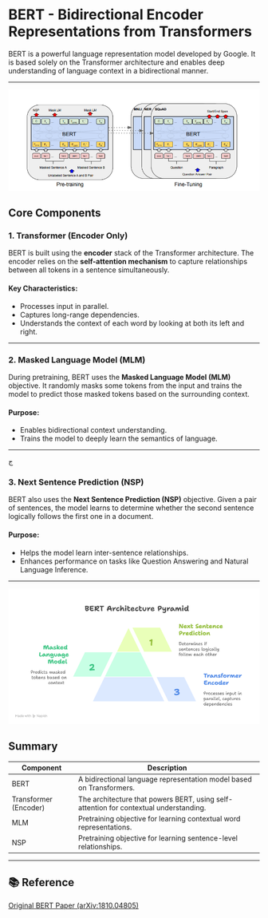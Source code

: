 # BERT - Bidirectional Encoder Representations from Transformers

BERT is a powerful language representation model developed by Google. It is based solely on the Transformer architecture and enables deep understanding of language context in a bidirectional manner.

---
![](img/BERT1.png)
##  Core Components

### 1. Transformer (Encoder Only)

BERT is built using the **encoder** stack of the Transformer architecture. The encoder relies on the **self-attention mechanism** to capture relationships between all tokens in a sentence simultaneously.

#### Key Characteristics:
- Processes input in parallel.
- Captures long-range dependencies.
- Understands the context of each word by looking at both its left and right.

---

### 2. Masked Language Model (MLM)

During pretraining, BERT uses the **Masked Language Model (MLM)** objective. It randomly masks some tokens from the input and trains the model to predict those masked tokens based on the surrounding context.

#### Purpose:
- Enables bidirectional context understanding.
- Trains the model to deeply learn the semantics of language.

---
ج

### 3. Next Sentence Prediction (NSP)

BERT also uses the **Next Sentence Prediction (NSP)** objective. Given a pair of sentences, the model learns to determine whether the second sentence logically follows the first one in a document.

#### Purpose:
- Helps the model learn inter-sentence relationships.
- Enhances performance on tasks like Question Answering and Natural Language Inference.

---
![](img/BERT2.png)
##  Summary

| Component | Description |
|-----------|-------------|
| BERT      | A bidirectional language representation model based on Transformers. |
| Transformer (Encoder) | The architecture that powers BERT, using self-attention for contextual understanding. |
| MLM       | Pretraining objective for learning contextual word representations. |
| NSP       | Pretraining objective for learning sentence-level relationships. |

---

## 📚 Reference

[Original BERT Paper (arXiv:1810.04805)](https://arxiv.org/pdf/1810.04805.pdf)
